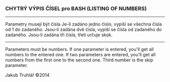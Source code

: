 ### CHYTRÝ VÝPIS ČÍSEL pro BASH (LISTING OF NUMBERS)

-------------------

Parametry musejí být čísla
Je-li zadáno jedno číslo, vypíší se všechna čísla od 1 do zadaného.
Jsou-li zadána dvě čísla, vypíší se čísla od zadaného do zadaného.
Jsou-li zadána tři čísla, třetí určuje skok.

-------------------

Parameters must be numbers.
If one parameter is entered, you'll get all numbers to the entered one.
If two parameters are entered, you'll get all numbers from the first one to the second one.
Third number is the skip parameter.

Jakub Truhlář ©2014